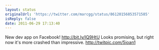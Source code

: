 ```yaml
---
layout: status
originalUrl: 'https://twitter.com/marcgg/status/86120156853571585'
isReply: false
date: 2011-06-29 17:13:40
---
```


New dev app on Facebook! http://bit.ly/lQ9HtU Looks promising, but right now it's more crashed than impressive.  http://twitpic.com/5ioan1
